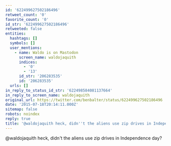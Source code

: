 ```yaml
---
id: '622499627502186496'
retweet_count: '0'
favorite_count: '0'
id_str: '622499627502186496'
retweeted: false
entities:
  hashtags: []
  symbols: []
  user_mentions:
    - name: Waldo is on Mastodon
      screen_name: waldojaquith
      indices:
        - '0'
        - '13'
      id_str: '206283535'
      id: '206283535'
  urls: []
in_reply_to_status_id_str: '622498584081137664'
in_reply_to_screen_name: waldojaquith
original_url: https://twitter.com/benbalter/status/622499627502186496
date: '2015-07-18T20:14:11.000Z'
sitemap: false
robots: noindex
reply: true
title: '@waldojaquith heck, didn''t the aliens use zip drives in Independence day?'
---
```


@waldojaquith heck, didn't the aliens use zip drives in Independence day?